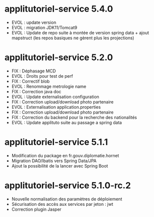 # applitutoriel-service 5.4.0
 - EVOL : update version
 - EVOL : migration JDK11/Tomcat9
 - EVOL : Update de repo suite à montée de version spring data + ajout mapstruct (les repos basiques ne gèrent plus les projections)

# applitutoriel-service 5.2.0
 - FIX : Déphasage MCD
 - EVOL : Droits pour test de perf
 - FIX : Correctif blob
 - EVOL : Renommage metrologie name
 - FIX : Correction java doc
 - EVOL : Update externalisation configuration
 - FIX : Correction upload/download photo partenaire
 - EVOL : Externalisation application.properties
 - FIX : Correction upload/download photo partenaire
 - FIX : Correction du backend pour la recherche des nationalités
 - EVOL : Update applituto suite au passage a spring data

# applitutoriel-service 5.1.1
- Modification du package en fr.gouv.diplomatie.hornet
- Migration DAO/Ibatis vers Spring Data/JPA
- Ajout la possibilité de la lancer avec Spring Boot

# applitutoriel-service 5.1.0-rc.2

- Nouvelle normalisation des paramètres de déploiement
- Sécurisation des accès aux services par jeton : jwt
- Correction plugin Jasper

